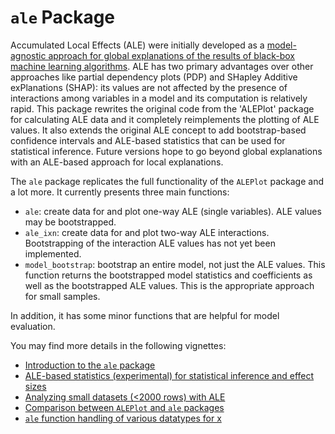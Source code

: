 # `ale` Package

Accumulated Local Effects (ALE) were initially developed as a [model-agnostic approach for global explanations of the results of black-box machine learning algorithms](https://www.doi.org/10.1111/rssb.12377 "Apley, Daniel W., and Jingyu Zhu. 'Visualizing the effects of predictor variables in black box supervised learning models.' Journal of the Royal Statistical Society Series B: Statistical Methodology 82.4 (2020): 1059-1086"). ALE has two primary advantages over other approaches like partial dependency plots (PDP) and SHapley Additive exPlanations (SHAP): its values are not affected by the presence of interactions among variables in a model and its computation is relatively rapid. This package rewrites the original code from the 'ALEPlot' package for calculating ALE data and it completely reimplements the plotting of ALE values. It also extends the original ALE concept to add bootstrap-based confidence intervals and ALE-based statistics that can be used for statistical inference. Future versions hope to go beyond global explanations with an ALE-based approach for local explanations.

The `ale` package replicates the full functionality of the `ALEPlot` package and a lot more. It currently presents three main functions:

-   `ale`: create data for and plot one-way ALE (single variables). ALE values may be bootstrapped.
-   `ale_ixn`: create data for and plot two-way ALE interactions. Bootstrapping of the interaction ALE values has not yet been implemented.
-   `model_bootstrap`: bootstrap an entire model, not just the ALE values. This function returns the bootstrapped model statistics and coefficients as well as the bootstrapped ALE values. This is the appropriate approach for small samples.

In addition, it has some minor functions that are helpful for model evaluation.

You may find more details in the following vignettes:

-   [Introduction to the `ale` package](vignettes/ale-intro.Rmd)
-   [ALE-based statistics (experimental) for statistical inference and effect sizes](vignettes/ale-statistics.Rmd)
-   [Analyzing small datasets (\<2000 rows) with ALE](vignettes/ale-small-datasets.Rmd)
-   [Comparison between `ALEPlot` and `ale` packages](vignettes/ale-ALEPlot.Rmd)
-   [`ale` function handling of various datatypes for x](vignettes/ale-x-datatypes.Rmd)

